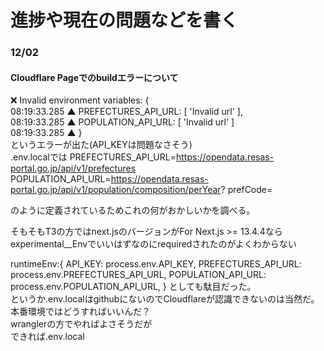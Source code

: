 # 進捗や現在の問題などを書く

### 12/02 
#### Cloudflare Pageでのbuildエラーについて
❌ Invalid environment variables: {     
08:19:33.285	▲  PREFECTURES_API_URL: [ 'Invalid url' ],      
08:19:33.285	▲  POPULATION_API_URL: [ 'Invalid url' ]        
08:19:33.285	▲  }        
というエラーが出た(API_KEYは問題なさそう)       
.env.localでは
PREFECTURES_API_URL=https://opendata.resas-portal.go.jp/api/v1/prefectures      
POPULATION_API_URL=https://opendata.resas-portal.go.jp/api/v1/population/composition/perYear?   prefCode=

のように定義されているためこれの何がおかしいかを調べる。

そもそもT3の方ではnext.jsのバージョンがFor Next.js >= 13.4.4なら        
experimental__Envでいいはずなのにrequiredされたのがよくわからない

runtimeEnv:{
        API_KEY: process.env.API_KEY,
        PREFECTURES_API_URL: process.env.PREFECTURES_API_URL,
        POPULATION_API_URL: process.env.POPULATION_API_URL,
   }
としても駄目だった。        
というか.env.localはgithubにないのでCloudflareが認識できないのは当然だ。
本番環境ではどうすればいいんだ？        
wranglerの方でやればよさそうだが        
できれば.env.local